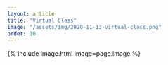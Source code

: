 ```yaml
---
layout: article
title: "Virtual Class"
image: "/assets/img/2020-11-13-virtual-class.png"
order: 10
---
```


{% include image.html image=page.image %}
